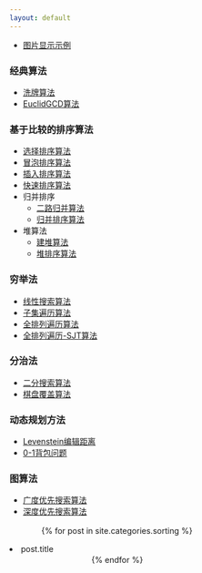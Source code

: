 ```yaml
---
layout: default
---		
```


- [图片显示示例](./Classical/imageExample.html)  
### 经典算法
- [洗牌算法](./Classical/Shuffle.html)
- [EuclidGCD算法](./Classical/EuclidGCD.html)

### 基于比较的排序算法
- [选择排序算法](./Sorting/SelectSort.html)
- [冒泡排序算法](./Sorting/BubbleSort.html)
- [插入排序算法](./Sorting/InsertSort.html)
- [快速排序算法](./Sorting/QuickSort.html)
- 归并排序
  - [二路归并算法](./Sorting/MergeSortNode/TwoWayMerge.html)
  - [归并排序算法](./Sorting/MergeSortNode/MergeSort.html)
- 堆算法
  - [建堆算法](./Sorting/HeapSortNode/Heapifying.html)
  - [堆排序算法](./Sorting/HeapSortNode/HeapSort.html)
 
### 穷举法
- [线性搜索算法](./ExhaustiveSearch/LinearSearch.html)
- [子集遍历算法](./ExhaustiveSearch/Subsetting.html)	
- [全排列遍历算法](./ExhaustiveSearch/Permuting.html)
- [全排列遍历-SJT算法](./ExhaustiveSearch/PermutingSJT.html)		  

### 分治法
- [二分搜索算法](./DivideAndConquer/BinarySearch.html)
- [棋盘覆盖算法](./DivideAndConquer/ChessboardTiling.html)	

### 动态规划方法
- [Levenstein编辑距离](./DynamicProgramming/LSEditDist.html)
- [0-1背包问题](./DynamicProgramming/DP0_1Knapsack.html)	

### 图算法
- [广度优先搜索算法](./GraphAlgorithms/GraphBFS.html)
- [深度优先搜索算法](./GraphAlgorithms/GraphDFS.html)	

　　　　{% for post in site.categories.sorting %} 
            <li>post.title</li>　　　　　　
　　　　{% endfor %}
